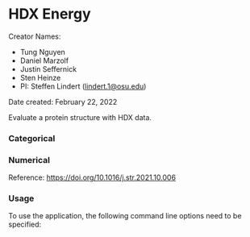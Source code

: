# HDX Energy

Creator Names:
* Tung Nguyen
* Daniel Marzolf
* Justin Seffernick
* Sten Heinze
* PI: Steffen Lindert (lindert.1@osu.edu)

Date created: February 22, 2022

Evaluate a protein structure with HDX data.

### Categorical

### Numerical

Reference: https://doi.org/10.1016/j.str.2021.10.006

### Usage

To use the application, the following command line options need to be specified: 
